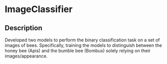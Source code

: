 # ImageClassifier

## Description 

Developed two models to perform the binary classification task on a set of images of bees. Specifically, training the models to distinguish between the honey bee (Apis) and the bumble bee (Bombus) solely relying on their images/appearance.
